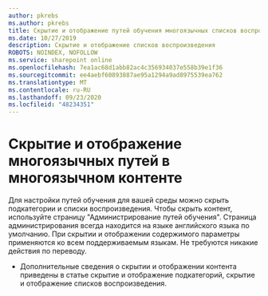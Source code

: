 ```yaml
---
author: pkrebs
ms.author: pkrebs
title: Скрытие и отображение путей обучения многоязычных списков воспроизведения
ms.date: 10/27/2019
description: Скрытие и отображение списков воспроизведения
ROBOTS: NOINDEX, NOFOLLOW
ms.service: sharepoint online
ms.openlocfilehash: 7ea1ac68d1abb82ac4c356934037e558b39e1f36
ms.sourcegitcommit: ee4aebf60893887ae95a1294a9ad8975539ea762
ms.translationtype: MT
ms.contentlocale: ru-RU
ms.lasthandoff: 09/23/2020
ms.locfileid: "48234351"
---
```

# <a name="hide-and-show-learning-pathways-multilingual-content"></a>Скрытие и отображение многоязычных путей в многоязычном контенте 

Для настройки путей обучения для вашей среды можно скрыть подкатегории и списки воспроизведения. Чтобы скрыть контент, используйте страницу "Администрирование путей обучения". Страница администрирования всегда находится на языке английского языка по умолчанию. При скрытии и отображении содержимого параметры применяются ко всем поддерживаемым языкам. Не требуются никакие действия по переводу. 

- Дополнительные сведения о скрытии и отображении контента приведены в статье скрытие и отображение подкатегорий, скрытие и отображение списков воспроизведения. 



